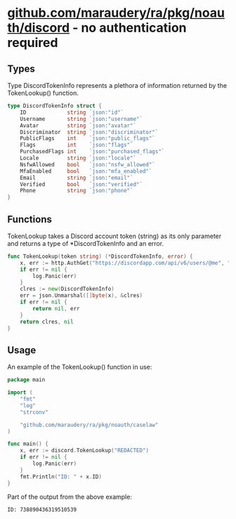 # [github.com/maraudery/ra/pkg/noauth/discord](https://github.com/maraudery/ra/tree/main/pkg/noauth/discord) - no authentication required


## Types

Type DiscordTokenInfo represents a plethora of information returned by the TokenLookup() function.
``` go
type DiscordTokenInfo struct {
	ID             string `json:"id"`
	Username       string `json:"username"`
	Avatar         string `json:"avatar"`
	Discriminator  string `json:"discriminator"`
	PublicFlags    int    `json:"public_flags"`
	Flags          int    `json:"flags"`
	PurchasedFlags int    `json:"purchased_flags"`
	Locale         string `json:"locale"`
	NsfwAllowed    bool   `json:"nsfw_allowed"`
	MfaEnabled     bool   `json:"mfa_enabled"`
	Email          string `json:"email"`
	Verified       bool   `json:"verified"`
	Phone          string `json:"phone"`
}
```

## Functions


TokenLookup takes a Discord account token (string) as its only parameter and returns a type of *DiscordTokenInfo and an error.
``` go
func TokenLookup(token string) (*DiscordTokenInfo, error) {
	x, err := http.AuthGet("https://discordapp.com/api/v6/users/@me", "Authorization", token)
	if err != nil {
		log.Panic(err)
	}
	clres := new(DiscordTokenInfo)
	err = json.Unmarshal([]byte(x), &clres)
	if err != nil {
		return nil, err
	}
	return clres, nil
}
```

## Usage

An example of the TokenLookup() function in use:
``` go
package main

import (
	"fmt"
	"log"
	"strconv"

	"github.com/maraudery/ra/pkg/noauth/caselaw"
)

func main() {
	x, err := discord.TokenLookup("REDACTED")
	if err != nil {
		log.Panic(err)
	}
    fmt.Println("ID: " + x.ID)
}
```
Part of the output from the above example:
```
ID: 738890436319510539
```